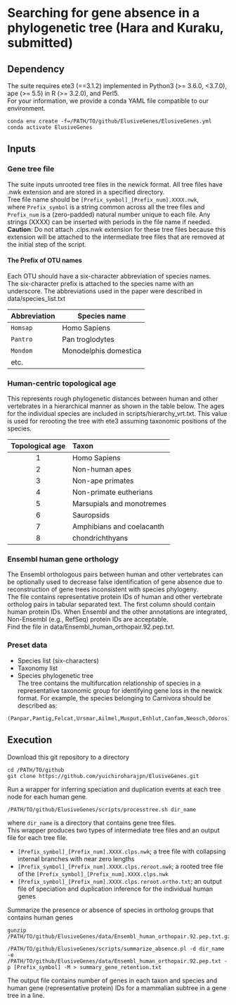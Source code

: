 # Searching for gene absence in a phylogenetic tree (Hara and Kuraku, submitted)

## Dependency

The suite requires ete3 (==3.1.2) implemented in Python3 (>= 3.6.0, <3.7.0), ape (>= 5.5) in R (>= 3.2.0), and Perl5.  
For your information, we provide a conda YAML file compatible to our environment.  
```
conda env create -f=/PATH/TO/github/ElusiveGenes/ElusiveGenes.yml
conda activate ElusiveGenes
```
  

## Inputs

### Gene tree file
The suite inputs unrooted tree files in the newick format. All tree files have .nwk extension and are stored in a specified directory.  
Tree file name should be `[Prefix_symbol]_[Prefix_num].XXXX.nwk`,  
where `Prefix_symbol` is a string common across all the tree files and `Prefix_num` is a (zero-padded) natural number unique to each file. Any strings (XXXX) can be inserted with periods in the file name if needed.  
**Caution**: Do not attach .clps.nwk extension for these tree files because this extension will be attached to the intermediate tree files that are removed at the initial step of the script.
#### The Prefix of OTU names
Each OTU should have a six-character abbreviation of species names.  
The six-character prefix is attached to the species name with an underscore.
The abbreviations used in the paper were described in data/species_list.txt  

| Abbreviation | Species name |
----|---- 
| `Homsap` | Homo Sapiens |
| `Pantro` | Pan troglodytes |
| `Mondom` | Monodelphis domestica |
| etc. |



### Human-centric topological age 
This represents rough phylogenetic distances between human and other vertebrates in a hierarchical manner as shown in the table below. The ages for the individual species are included in scripts/hierarchy_vrt.txt.
This value is used for rerooting the tree with ete3 assuming taxonomic positions of the species.

| Topological age | Taxon |
|:---:|:---|
| 1 | Homo Sapiens |
| 2 | Non-human apes |
| 3 | Non-ape primates |
| 4 | Non-primate eutherians |
| 5 | Marsupials and monotremes |
| 6 | Sauropsids |
| 7 | Amphibians and coelacanth |
| 8 | chondrichthyans |


### Ensembl human gene orthology
The Ensembl orthologous pairs between human and other vertebrates can be optionally used to decrease false identification of gene absence due to reconstruction of gene trees inconsistent with species phylogeny.  
The file contains representative protein IDs of human and other vertebrate ortholog pairs in tabular separated text. The first column should contain human protein IDs. When Ensembl and the other annotations are integrated, Non-Ensembl (e.g., RefSeq) protein IDs are acceptable.  
Find the file in data/Ensembl_human_orthopair.92.pep.txt.


### Preset data
- Species list (six-characters)
- Taxonomy list
- Species phylogenetic tree  
The tree contains the multifurcation relationship of species in a representative taxonomic group for identifying gene loss in the newick format.
For example, the species belonging to Carnivora should be described as:
```
(Panpar,Pantig,Felcat,Ursmar,Ailmel,Musput,Enhlut,Canfam,Neosch,Odoros)Carnivora
```

## Execution

Download this git repository to a directory
```
cd /PATH/TO/github
git clone https://github.com/yuichiroharajpn/ElusiveGenes.git
```

Run a wrapper for inferring speciation and duplication events at each tree node for each human gene.
```
/PATH/TO/github/ElusiveGenes/scripts/processtree.sh dir_name
```
where `dir_name` is a directory that contains gene tree files.  
This wrapper produces two types of intermediate tree files and an output file for each tree file.
- `[Prefix_symbol]_[Prefix_num].XXXX.clps.nwk`; a tree file with collapsing internal branches with near zero lengths
- `[Prefix_symbol]_[Prefix_num].XXXX.clps.reroot.nwk`; a rooted tree file of the `[Prefix_symbol]_[Prefix_num].XXXX.clps.nwk`
- `[Prefix_symbol]_[Prefix_num].XXXX.clps.reroot.ortho.txt`; an output file of speciation and duplication inference for the individual human genes  
  

Summarize the presence or absence of species in ortholog groups that contains human genes
```
gunzip /PATH/TO/github/ElusiveGenes/data/Ensembl_human_orthopair.92.pep.txt.gz

/PATH/TO/github/ElusiveGenes/scripts/summarize_absence.pl -d dir_name -e /PATH/TO/github/ElusiveGenes/data/Ensembl_human_orthopair.92.pep.txt -p [Prefix_symbol] -M > summary_gene_retention.txt
```
The output file contains number of genes in each taxon and species and human gene (representative protein) IDs for a mammalian subtree in a gene tree in a line.
